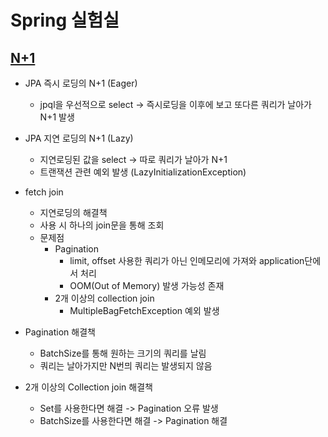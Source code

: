 # Spring 실험실

## [N+1](https://chanyoung-kwon.notion.site/N-1-10fe5ea23d6b80029829c3db59bd51a3?pvs=4)

- JPA 즉시 로딩의 N+1 (Eager)
    - jpql을 우선적으로 select -> 즉시로딩을 이후에 보고 또다른 쿼리가 날아가 N+1 발생

- JPA 지연 로딩의 N+1 (Lazy)
    - 지연로딩된 값을 select -> 따로 쿼리가 날아가 N+1
    - 트랜잭션 관련 예외 발생 (LazyInitializationException)

- fetch join
    - 지연로딩의 해결책
    - 사용 시 하나의 join문을 통해 조회
    - 문제점
        - Pagination
            - limit, offset 사용한 쿼리가 아닌 인메모리에 가져와 application단에서 처리
            - OOM(Out of Memory) 발생 가능성 존재
        - 2개 이상의 collection join
            - MultipleBagFetchException 예외 발생

- Pagination 해결책
    - BatchSize를 통해 원하는 크기의 쿼리를 날림
    - 쿼리는 날아가지만 N번믜 쿼리는 발생되지 않음

- 2개 이상의 Collection join 해결책
    - Set를 사용한다면 해결 -> Pagination 오류 발생
    - BatchSize를 사용한다면 해결 -> Pagination 해결
